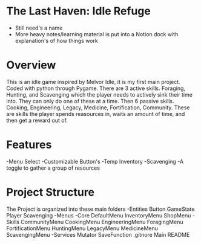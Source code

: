 # The Last Haven: Idle Refuge
- Still need's a name
- More heavy notes/learning material is put into a Notion dock with explanation's of how things work

# Overview
This is an idle game inspired by Melvor Idle, it is my first main project. Coded with python through Pygame. There are 3 active skills. Foraging, Hunting, and Scavenging which the player needs to actively sink their time into. They can only do one of these at a time. Then 6 passive skills. Cooking, Engineering, Legacy, Medicine, Fortification, Community. These are skills the player spends reasources in, waits an amount of time, and then get a reward out of.

# Features
-Menu Select
-Customizable Button's
-Temp Inventory
-Scavenging 
-A toggle to gather a group of resources

# Project Structure
The Project is organized into these main folders
    -Entities
        Button
        GameState
        Player
        Scavenging
    -Menus
        -Core
           DefaultMenu
           InventoryMenu
           ShopMenu 
        -Skills
            CommunityMenu
            CookingMenu
            EngineeringMenu
            ForagingMenu
            FortificationMenu
            HuntingMenu
            LegacyMenu
            MedicineMenu
            ScavengingMenu
        -Services
           Mutator
           SaveFunction 
    .gitnore
    Main
    README